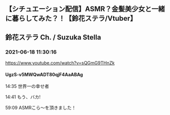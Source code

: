 ## 【シチュエーション配信】ASMR？金髪美少女と一緒に暮らしてみた？！【鈴花ステラ/Vtuber】
## 鈴花ステラ Ch. / Suzuka Stella
### 2021-06-18 11:30:16
https://www.youtube.com/watch?v=sQGmG9THnZk
#### UgzS-v5MWQwADT80qjF4AaABAg
14:35 世界一の幸せ者

14:41 もう、バカ!

59:09 ASMRこら～を頂きました！

